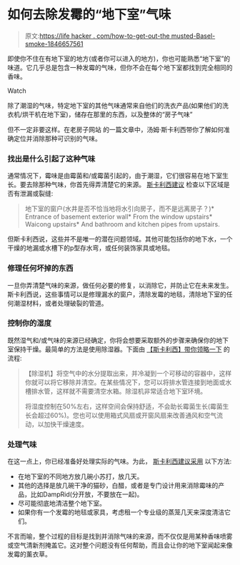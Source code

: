 # 如何去除发霉的“地下室”气味

> 原文:[https://life hacker . com/how-to-get-out-the musted-Basel-smoke-1846657561](https://lifehacker.com/how-to-get-rid-of-that-musty-basement-smell-1846657561)

即使你不住在有地下室的地方(或者你可以进入的地方)，你也可能熟悉“地下室”的味道。它几乎总是包含一种发霉的气味，但你不会在每个地下室都找到完全相同的香味。

Watch

除了潮湿的气味，特定地下室的其他气味通常来自他们的洗衣产品(如果他们的洗衣机/烘干机在地下室)，储存在那里的东西，以及整体的“房子气味”

但不一定非要这样。在老房子网站 的一篇文章中，汤姆·斯卡利西带你了解如何准确定位并消除那种可识别的气味。

### 找出是什么引起了这种气味

通常情况下，霉味是由霉菌和/或霉菌引起的，由于潮湿，它们很容易在地下室生长。要去除那种气味，你首先得弄清楚它的来源。 [斯卡利西建议](https://www.thisoldhouse.com/basements/22277188/get-rid-of-musty-smell-in-your-basement) 检查以下区域是否有泄漏或裂缝:

> 地下室的窗户(水井是否不恰当地将水引向房子，而不是远离房子？)*   Entrance of basement exterior wall*   From the window upstairs*   Waicong upstairs*   And bathroom and kitchen pipes from upstairs.

但斯卡利西说，这些并不是唯一的潜在问题领域。其他可能包括你的地下水，一个干燥的地漏或水槽下的p型存水弯，或任何装饰家具或地毯。

### 修理任何坏掉的东西

一旦你弄清楚气味的来源，做任何必要的修复，以消除它，并防止它在未来发生。斯卡利西说，这些事情可以是修理漏水的窗户，清除发霉的地毯，清除地下室的任何潮湿材料，或者处理破裂的管道。

### 控制你的湿度

既然湿气和/或气味的来源已经确定，你将会想要采取额外的步骤来确保你的地下室保持干燥。最简单的方法是使用除湿器。下面由 [【斯卡利西】带你领略一下](https://www.thisoldhouse.com/basements/22277188/get-rid-of-musty-smell-in-your-basement) 的流程:

> 【除湿机】将空气中的水分提取出来，并冷凝到一个可移动的容器中，这样你就可以将它移除并清空。在某些情况下，您可以将排水管连接到地面或水槽排水管，这样就不需要清空水箱。除湿机非常适合地下室环境。
> 
> 将湿度控制在50%左右，这样空间会保持舒适，不会助长霉菌生长(霉菌生长会超过60%)。您也可以使用箱式风扇或开窗风扇来改善通风和空气流动，以加快干燥速度。

### 处理气味

在这一点上，你已经准备好处理实际的气味。为此， [斯卡利西建议采用](https://www.thisoldhouse.com/basements/22277188/get-rid-of-musty-smell-in-your-basement) 以下方法:

*   在地下室的不同地方放几碗小苏打，放几天。
*   其他的选择是放几碗干净的猫砂，白醋，或者是专门设计用来消除霉味的产品，比如DampRid(分开放，不要放在一起)。
*   尽可能彻底地清洁整个地下室。
*   如果你有一个发霉的地毯或家具，考虑租一个专业级的蒸笼几天来深度清洁它们。

不言而喻，整个过程的目标是找到并消除气味的来源，而不仅仅是用某种香味喷雾或空气清新剂掩盖它。这对整个问题没有任何帮助，而且会让你的地下室闻起来像发霉的薰衣草。